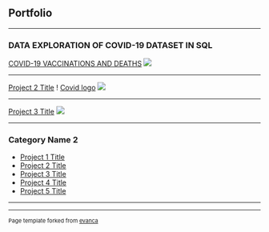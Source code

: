 ## Portfolio

---

### DATA EXPLORATION OF COVID-19 DATASET IN SQL

[COVID-19 VACCINATIONS AND DEATHS](www.github.com/Zayhnie/COVID-19-Deaths-And-Vaccinations)
<img src="images/dummy_thumbnail.jpg?raw=true"/>

---
[Project 2 Title](/pdf/sample_presentation.pdf)
! [Covid logo](/Zayhnie/ZainabIbrahim/blob/master/assets/css/download.jfif?raw=true)
<img src="images/dummy_thumbnail.jpg?raw=true"/>

---
[Project 3 Title](http://example.com/)
<img src="images/dummy_thumbnail.jpg?raw=true"/>

---

### Category Name 2

- [Project 1 Title](http://example.com/)
- [Project 2 Title](http://example.com/)
- [Project 3 Title](http://example.com/)
- [Project 4 Title](http://example.com/)
- [Project 5 Title](http://example.com/)

---




---
<p style="font-size:11px">Page template forked from <a href="https://github.com/evanca/quick-portfolio">evanca</a></p>
<!-- Remove above link if you don't want to attibute -->
